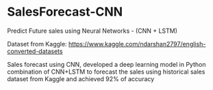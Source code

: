 # SalesForecast-CNN
Predict Future sales using Neural Networks - (CNN + LSTM)


Dataset from Kaggle: https://www.kaggle.com/ndarshan2797/english-converted-datasets

Sales forecast using CNN, developed a deep learning model in Python combination of CNN+LSTM to forecast the sales using historical sales dataset from Kaggle and achieved 92% of accuracy
